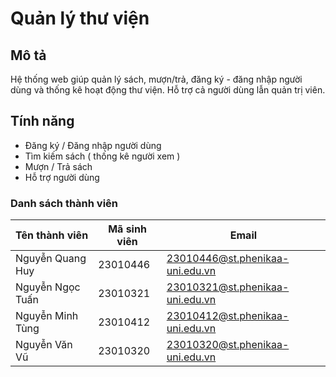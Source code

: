 # Quản lý thư viện

## Mô tả
Hệ thống web giúp quản lý sách, mượn/trả, đăng ký - đăng nhập người dùng và thống kê hoạt động thư viện. Hỗ trợ cả người dùng lẫn quản trị viên.

## Tính năng
- Đăng ký / Đăng nhập người dùng
- Tìm kiếm sách ( thống kê người xem )
- Mượn / Trả sách
- Hỗ trợ người dùng

### Danh sách thành viên 

| Tên thành viên     | Mã sinh viên | Email                           |
|--------------------|--------------|---------------------------------|
| Nguyễn Quang Huy   | 23010446     | 23010446@st.phenikaa-uni.edu.vn |
| Nguyễn Ngọc Tuấn   | 23010321     | 23010321@st.phenikaa-uni.edu.vn |
| Nguyễn Minh Tùng   | 23010412     | 23010412@st.phenikaa-uni.edu.vn |
| Nguyễn Văn Vũ      | 23010320     | 23010320@st.phenikaa-uni.edu.vn |
